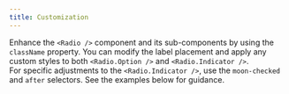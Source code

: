 ```yaml
---
title: Customization
---
```


Enhance the `<Radio />` component and its sub-components by using the `className` property. You can modify the label placement and apply any custom styles to both `<Radio.Option />` and `<Radio.Indicator />`.
<br/>
For specific adjustments to the `<Radio.Indicator />`, use the `moon-checked` and `after` selectors. See the examples below for guidance.

